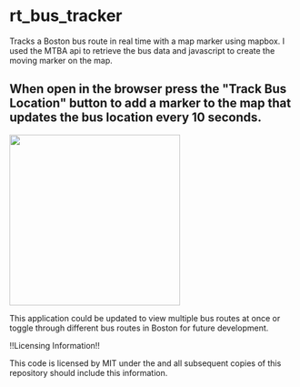 # rt_bus_tracker
Tracks a Boston bus route in real time with a map marker using mapbox. I used the MTBA api to retrieve the bus data and javascript to create the moving marker on the map.

## When open in the browser press the "Track Bus Location" button to add a marker to the map that updates the bus location every 10 seconds.

<img src="bustracker_ex.png" width="300px">

This application could be updated to view multiple bus routes at once or toggle through different bus routes in Boston for future development.

!!Licensing Information!!

This code is licensed by MIT under the and all subsequent copies of this repository should include this information.
